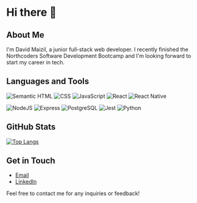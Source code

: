 # Hi there 👋

## About Me

I'm David Maizil, a junior full-stack web developer. 
I recently finished the Northcoders Software Development Bootcamp and I'm looking forward to start my career in tech.


## Languages and Tools

![Semantic HTML](https://img.shields.io/badge/Semantic_HTML-E34F26?style=for-the-badge&logo=html5&logoColor=white)
![CSS](https://img.shields.io/badge/CSS3-1572B6?style=for-the-badge&logo=css3&logoColor=white)
![JavaScript](https://img.shields.io/badge/JavaScript-323330?style=for-the-badge&logo=javascript&color=F7DF1E&logoColor=black)
![React](https://img.shields.io/badge/React-20232A?style=for-the-badge&logo=react&logoColor=61DAFB)
![React Native](https://img.shields.io/badge/React_Native-61DAFB?style=for-the-badge&logo=react&logoColor=white)

![NodeJS](https://img.shields.io/badge/Node.js-339933?style=for-the-badge&logo=nodedotjs&logoColor=white)
![Express](https://img.shields.io/badge/Express.js-000000?style=for-the-badge&logo=express&logoColor=white)
![PostgreSQL](https://img.shields.io/badge/PostgreSQL-316192?style=for-the-badge&logo=postgresql&logoColor=white)
![Jest](https://img.shields.io/badge/Jest-C21325?style=for-the-badge&logo=jest&logoColor=white)
![Python](https://img.shields.io/badge/Python-3776AB?style=for-the-badge&logo=python&logoColor=white)

## GitHub Stats

<!--
<img align="center" src="https://github-readme-stats.vercel.app/api?username=Damz1&show_icons=true&include_all_commits=true&count_private=true&bg_color=ffffff&title_color=2484BD&text_color=333333&theme=radical" />
-->


[![Top Langs](https://github-readme-stats.vercel.app/api/top-langs/?username=Damz1&hide_progress=false&layout=compact&theme=swift&bg_color=ffffff&title_color=2484BD&text_color=333333)](#)




## Get in Touch

- [Email](mailto:davidmaizil@gmail.com)
- [LinkedIn](https://www.linkedin.com/in/david-maizil/)

Feel free to contact me for any inquiries or feedback!

<!--
**Damz1/Damz1** is a ✨ _special_ ✨ repository because its `README.md` (this file) appears on your GitHub profile.

Here are some ideas to get you started:

- 🔭 I’m currently working on ...
- 🌱 I’m currently learning ...
- 👯 I’m looking to collaborate on ...
- 🤔 I’m looking for help with ...
- 💬 Ask me about ...
- 📫 How to reach me: ...
- 😄 Pronouns: ...
- ⚡ Fun fact: ...
![Next.js](https://img.shields.io/badge/Next.js-000?logo=nextdotjs&logoColor=fff&style=for-the-badge)
![Sass/SCCS](https://img.shields.io/badge/Sass-CC6699?style=for-the-badge&logo=sass&logoColor=white)
![Tailwind CSS](https://img.shields.io/badge/Tailwind_CSS-38B2AC?style=for-the-badge&logo=tailwind-css&logoColor=white)
![Bootstrap](https://img.shields.io/badge/Bootstrap-563D7C?style=for-the-badge&logo=bootstrap&logoColor=white)
![Font Awesome](https://img.shields.io/badge/Font_Awesome-339AF0?style=for-the-badge&logo=fontawesome&logoColor=white)
![JIRA](https://img.shields.io/badge/Jira-0052CC?style=for-the-badge&logo=Jira&logoColor=white)
![Confluence](https://img.shields.io/badge/Confluence-172B4D?logo=confluence&logoColor=fff&style=for-the-badge)
![Figma](https://img.shields.io/badge/Figma-F24E1E?style=for-the-badge&logo=figma&color=black&logoColor=white)
-->
